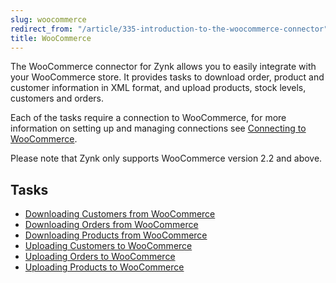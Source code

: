 ```yaml
---
slug: woocommerce
redirect_from: "/article/335-introduction-to-the-woocommerce-connector"
title: WooCommerce
---
```

The WooCommerce connector for Zynk allows you to easily integrate with your WooCommerce store. It provides tasks to download order, product and customer information in XML format, and upload products, stock levels, customers and orders.

Each of the tasks require a connection to WooCommerce, for more information on setting up and managing connections see [Connecting to WooCommerce](connecting-to-woocommerce).

Please note that Zynk only supports WooCommerce version 2.2 and above.

## Tasks

* [Downloading Customers from WooCommerce](downloading-customers-from-woocommerce)
* [Downloading Orders from WooCommerce](downloading-orders-from-woocommerce)
* [Downloading Products from WooCommerce](downloading-products-from-woocommerce)
* [Uploading Customers to WooCommerce](uploading-customers-to-woocommerce)
* [Uploading Orders to WooCommerce](uploading-orders-to-woocommerce)
* [Uploading Products to WooCommerce](uploading-products-to-woocommerce)
